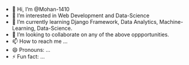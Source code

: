 - 👋 Hi, I’m @Mohan-1410
- 👀 I’m interested in Web Development and Data-Science
- 🌱 I’m currently learning Django Framework, Data Analytics, Machine-Learning, Data-Science. 
- 💞️ I’m looking to collaborate on any of the above oppportunities.
- 📫 How to reach me ...
- 😄 Pronouns: ...
- ⚡ Fun fact: ...

<!---
Mohan-1410/Mohan-1410 is a ✨ special ✨ repository because its `README.md` (this file) appears on your GitHub profile.
You can click the Preview link to take a look at your changes.
--->
